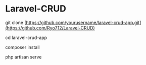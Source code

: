 # Laravel-CRUD
git clone [https://github.com/yourusername/laravel-crud-app.git](https://github.com/Ryo712/Laravel-CRUD)

cd laravel-crud-app

composer install

php artisan serve
